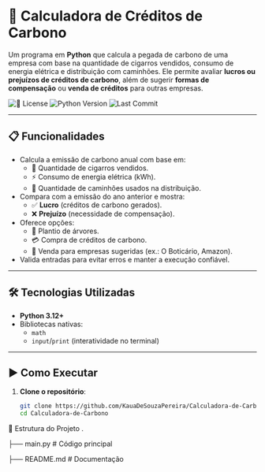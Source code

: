 # 🌱 Calculadora de Créditos de Carbono

Um programa em **Python** que calcula a pegada de carbono de uma empresa com base na quantidade de cigarros vendidos, consumo de energia elétrica e distribuição com caminhões. Ele permite avaliar **lucros ou prejuízos de créditos de carbono**, além de sugerir **formas de compensação** ou **venda de créditos** para outras empresas.

![📄 License](https://img.shields.io/badge/license-MIT-green)
![Python Version](https://img.shields.io/badge/python-3.12-blue)
![Last Commit](https://img.shields.io/github/last-commit/KauaDeSouzaPereira/Calculadora-de-Carbono)

---

## 📋 Funcionalidades

- Calcula a emissão de carbono anual com base em:
  - 🚬 Quantidade de cigarros vendidos.
  - ⚡ Consumo de energia elétrica (kWh).
  - 🚚 Quantidade de caminhões usados na distribuição.
- Compara com a emissão do ano anterior e mostra:
  - ✅ **Lucro** (créditos de carbono gerados).
  - ❌ **Prejuízo** (necessidade de compensação).
- Oferece opções:
  - 🌳 Plantio de árvores.
  - 💳 Compra de créditos de carbono.
  - 🛒 Venda para empresas sugeridas (ex.: O Boticário, Amazon).
- Valida entradas para evitar erros e manter a execução confiável.

---

## 🛠️ Tecnologias Utilizadas

- **Python 3.12+**
- Bibliotecas nativas:  
  - `math`  
  - `input`/`print` (interatividade no terminal)

---

## ▶️ Como Executar

1. **Clone o repositório**:
   ```bash
   git clone https://github.com/KauaDeSouzaPereira/Calculadora-de-Carbono.git
   cd Calculadora-de-Carbono


📁 Estrutura do Projeto
.

├── main.py         # Código principal

├── README.md       # Documentação
